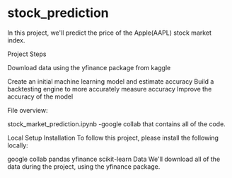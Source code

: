 # stock_prediction

In this project, we'll predict the price of the Apple(AAPL) stock market index.

Project Steps

Download data using the yfinance package from kaggle

Create an initial machine learning model and estimate accuracy
Build a backtesting engine to more accurately measure accuracy
Improve the accuracy of the model

File overview:

stock_market_prediction.ipynb -google collab that contains all of the code.

Local Setup
Installation
To follow this project, please install the following locally:

google collab
pandas
yfinance
scikit-learn
Data
We'll download all of the data during the project, using the yfinance package.
